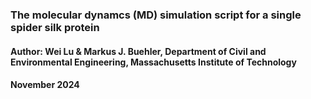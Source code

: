 ### The molecular dynamcs (MD) simulation script for a single spider silk protein
#### Author: Wei Lu & Markus J. Buehler, Department of Civil and Environmental Engineering, Massachusetts Institute of Technology
#### November 2024
